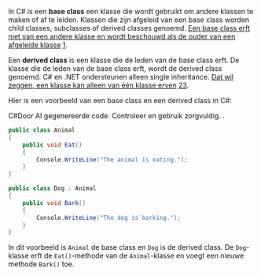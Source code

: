 In C# is een **base class** een klasse die wordt gebruikt om andere klassen te maken of af te leiden. Klassen die zijn afgeleid van een base class worden child classes, subclasses of derived classes genoemd. [Een base class erft niet van een andere klasse en wordt beschouwd als de ouder van een afgeleide klasse](https://www.techopedia.com/definition/3747/base-class-net-c) [1](https://www.techopedia.com/definition/3747/base-class-net-c).

Een **derived class** is een klasse die de leden van de base class erft. De klasse die de leden van de base class erft, wordt de derived class genoemd. C# en .NET ondersteunen alleen single inheritance. [Dat wil zeggen, een klasse kan alleen van één klasse erven](https://learn.microsoft.com/en-us/dotnet/csharp/fundamentals/tutorials/inheritance) [2](https://learn.microsoft.com/en-us/dotnet/csharp/fundamentals/tutorials/inheritance)[3](https://www.w3schools.com/cs/cs_inheritance.php).

Hier is een voorbeeld van een base class en een derived class in C#:

C#Door AI gegenereerde code. Controleer en gebruik zorgvuldig. .

```csharp
public class Animal
{
    public void Eat()
    {
        Console.WriteLine("The animal is eating.");
    }
}

public class Dog : Animal
{
    public void Bark()
    {
        Console.WriteLine("The dog is barking.");
    }
}
```

In dit voorbeeld is `Animal` de base class en `Dog` is de derived class. De `Dog`-klasse erft de `Eat()`-methode van de `Animal`-klasse en voegt een nieuwe methode `Bark()` toe.